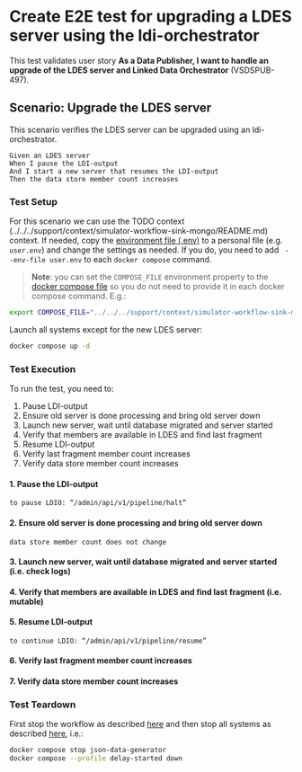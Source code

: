 # Create E2E test for upgrading a LDES server using the ldi-orchestrator
This test validates user story **As a Data Publisher, I want to handle an upgrade of the LDES server and Linked Data Orchestrator** (VSDSPUB-497).

## Scenario: Upgrade the LDES server
This scenario verifies the LDES server can be upgraded using an ldi-orchestrator.
```gherkin
Given an LDES server
When I pause the LDI-output
And I start a new server that resumes the LDI-output
Then the data store member count increases
```

### Test Setup
For this scenario we can use the TODO context (../../../support/context/simulator-workflow-sink-mongo/README.md) context. If needed, copy the [environment file (.env)](./.env) to a personal file (e.g. `user.env`) and change the settings as needed. If you do, you need to add ` --env-file user.env` to each `docker compose` command.

> **Note**: you can set the `COMPOSE_FILE` environment property to the [docker compose file](../../../support/context/simulator-workflow-sink-mongo/docker-compose.yml) so you do not need to provide it in each docker compose command. E.g.:
```bash
export COMPOSE_FILE="../../../support/context/simulator-workflow-sink-mongo/docker-compose.yml"
```

Launch all systems except for the new LDES server:
```bash
docker compose up -d
```

### Test Execution
To run the test, you need to:
1. Pause LDI-output
2. Ensure old server is done processing and bring old server down
3. Launch new server, wait until database migrated and server started
4. Verify that members are available in LDES and find last fragment
5. Resume LDI-output
6. Verify last fragment member count increases
7. Verify data store member count increases

#### 1. Pause the LDI-output 
```
to pause LDIO: “/admin/api/v1/pipeline/halt”
```

#### 2. Ensure old server is done processing and bring old server down
```
data store member count does not change
```

#### 3. Launch new server, wait until database migrated and server started (i.e. check logs)
#### 4. Verify that members are available in LDES and find last fragment (i.e. mutable)
#### 5. Resume LDI-output
```
to continue LDIO: “/admin/api/v1/pipeline/resume”
```

#### 6. Verify last fragment member count increases
#### 7. Verify data store member count increases



### Test Teardown
First stop the workflow as described [here](../../../support/context/workflow/README.md#stopping-a-workflow) and then stop all systems as described [here](../../../support/context/simulator-workflow-sink-mongo/README.md#stop-the-systems), i.e.:
```bash
docker compose stop json-data-generator
docker compose --profile delay-started down
```

